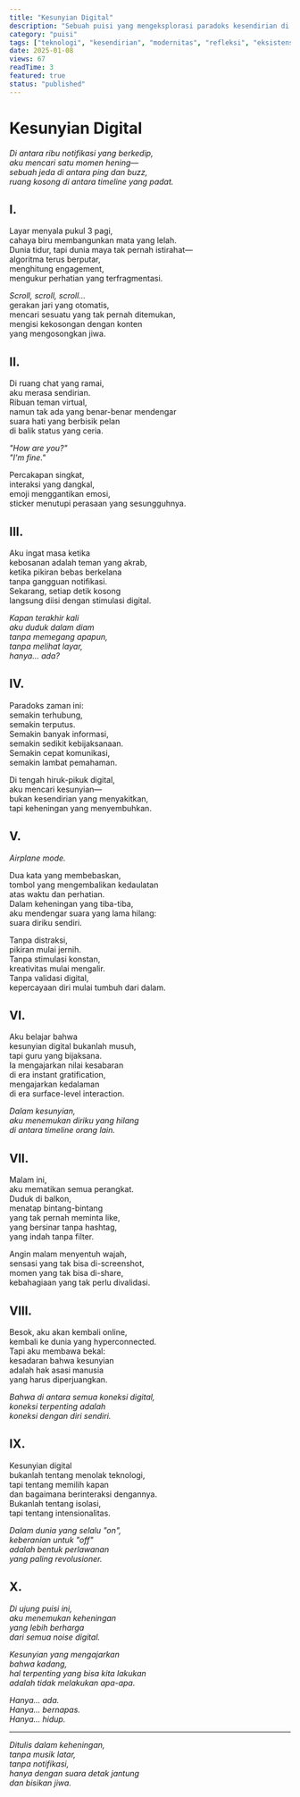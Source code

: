 ```yaml
---
title: "Kesunyian Digital"
description: "Sebuah puisi yang mengeksplorasi paradoks kesendirian di tengah dunia yang hyperconnected, mencari makna dalam keheningan digital."
category: "puisi"
tags: ["teknologi", "kesendirian", "modernitas", "refleksi", "eksistensial"]
date: 2025-01-08
views: 67
readTime: 3
featured: true
status: "published"
---
```


# Kesunyian Digital

*Di antara ribu notifikasi yang berkedip,*  
*aku mencari satu momen hening—*  
*sebuah jeda di antara ping dan buzz,*  
*ruang kosong di antara timeline yang padat.*

## I.

Layar menyala pukul 3 pagi,  
cahaya biru membangunkan mata yang lelah.  
Dunia tidur, tapi dunia maya tak pernah istirahat—  
algoritma terus berputar,  
menghitung engagement,  
mengukur perhatian yang terfragmentasi.

*Scroll, scroll, scroll...*  
gerakan jari yang otomatis,  
mencari sesuatu yang tak pernah ditemukan,  
mengisi kekosongan dengan konten  
yang mengosongkan jiwa.

## II.

Di ruang chat yang ramai,  
aku merasa sendirian.  
Ribuan teman virtual,  
namun tak ada yang benar-benar mendengar  
suara hati yang berbisik pelan  
di balik status yang ceria.

*"How are you?"*  
*"I'm fine."*

Percakapan singkat,  
interaksi yang dangkal,  
emoji menggantikan emosi,  
sticker menutupi perasaan yang sesungguhnya.

## III.

Aku ingat masa ketika  
kebosanan adalah teman yang akrab,  
ketika pikiran bebas berkelana  
tanpa gangguan notifikasi.  
Sekarang, setiap detik kosong  
langsung diisi dengan stimulasi digital.

*Kapan terakhir kali*  
*aku duduk dalam diam*  
*tanpa memegang apapun,*  
*tanpa melihat layar,*  
*hanya... ada?*

## IV.

Paradoks zaman ini:  
semakin terhubung,  
semakin terputus.  
Semakin banyak informasi,  
semakin sedikit kebijaksanaan.  
Semakin cepat komunikasi,  
semakin lambat pemahaman.

Di tengah hiruk-pikuk digital,  
aku mencari kesunyian—  
bukan kesendirian yang menyakitkan,  
tapi keheningan yang menyembuhkan.

## V.

*Airplane mode.*

Dua kata yang membebaskan,  
tombol yang mengembalikan kedaulatan  
atas waktu dan perhatian.  
Dalam keheningan yang tiba-tiba,  
aku mendengar suara yang lama hilang:  
suara diriku sendiri.

Tanpa distraksi,  
pikiran mulai jernih.  
Tanpa stimulasi konstan,  
kreativitas mulai mengalir.  
Tanpa validasi digital,  
kepercayaan diri mulai tumbuh dari dalam.

## VI.

Aku belajar bahwa  
kesunyian digital bukanlah musuh,  
tapi guru yang bijaksana.  
Ia mengajarkan nilai kesabaran  
di era instant gratification,  
mengajarkan kedalaman  
di era surface-level interaction.

*Dalam kesunyian,*  
*aku menemukan diriku yang hilang*  
*di antara timeline orang lain.*

## VII.

Malam ini,  
aku mematikan semua perangkat.  
Duduk di balkon,  
menatap bintang-bintang  
yang tak pernah meminta like,  
yang bersinar tanpa hashtag,  
yang indah tanpa filter.

Angin malam menyentuh wajah,  
sensasi yang tak bisa di-screenshot,  
momen yang tak bisa di-share,  
kebahagiaan yang tak perlu divalidasi.

## VIII.

Besok, aku akan kembali online,  
kembali ke dunia yang hyperconnected.  
Tapi aku membawa bekal:  
kesadaran bahwa kesunyian  
adalah hak asasi manusia  
yang harus diperjuangkan.

*Bahwa di antara semua koneksi digital,*  
*koneksi terpenting adalah*  
*koneksi dengan diri sendiri.*

## IX.

Kesunyian digital  
bukanlah tentang menolak teknologi,  
tapi tentang memilih kapan  
dan bagaimana berinteraksi dengannya.  
Bukanlah tentang isolasi,  
tapi tentang intensionalitas.

*Dalam dunia yang selalu "on",*  
*keberanian untuk "off"*  
*adalah bentuk perlawanan*  
*yang paling revolusioner.*

## X.

*Di ujung puisi ini,*  
*aku menemukan keheningan*  
*yang lebih berharga*  
*dari semua noise digital.*

*Kesunyian yang mengajarkan*  
*bahwa kadang,*  
*hal terpenting yang bisa kita lakukan*  
*adalah tidak melakukan apa-apa.*

*Hanya... ada.*  
*Hanya... bernapas.*  
*Hanya... hidup.*

---

*Ditulis dalam keheningan,*  
*tanpa musik latar,*  
*tanpa notifikasi,*  
*hanya dengan suara detak jantung*  
*dan bisikan jiwa.*
